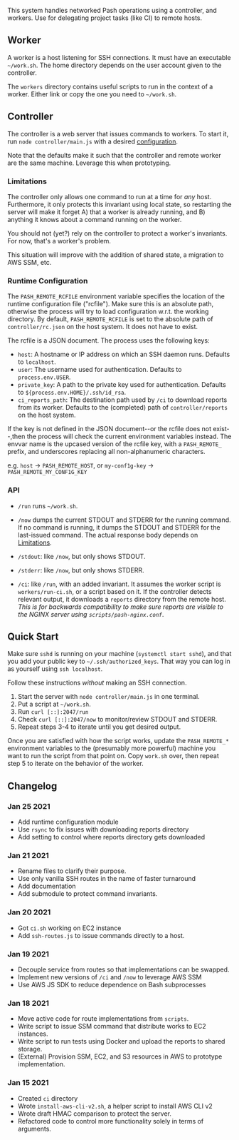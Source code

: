 This system handles networked Pash operations using a controller, and
workers. Use for delegating project tasks (like CI) to remote hosts.


## Worker

A worker is a host listening for SSH connections. It must have an
executable `~/work.sh`. The home directory depends on the user account
given to the controller.

The `workers` directory contains useful scripts to run in the context
of a worker. Either link or copy the one you need to `~/work.sh`.


## Controller

The controller is a web server that issues commands to workers.  To
start it, run `node controller/main.js` with a desired [configuration](#runtime-configuration).

Note that the defaults make it such that the controller and remote
worker are the same machine. Leverage this when prototyping.

### Limitations

The controller only allows one command to run at a time for _any_
host. Furthermore, it only protects this invariant using local state,
so restarting the server will make it forget A) that a worker is
already running, and B) anything it knows about a command running on
the worker.

You should not (yet?) rely on the controller to protect a worker's
invariants. For now, that's a worker's problem.

This situation will improve with the addition of shared state, a
migration to AWS SSM, etc.

### Runtime Configuration

The `PASH_REMOTE_RCFILE` environment variable specifies the location
of the runtime configuration file ("rcfile"). Make sure this is an
absolute path, otherwise the process will try to load configuration
w.r.t. the working directory. By default, `PASH_REMOTE_RCFILE` is set
to the absolute path of `controller/rc.json` on the host system.
It does not have to exist.

The rcfile is a JSON document. The process uses the following keys:

* `host`: A hostname or IP address on which an SSH daemon runs. Defaults to `localhost`.
* `user`: The username used for authentication. Defaults to `process.env.USER`.
* `private_key`: A path to the private key used for authentication. Defaults to `${process.env.HOME}/.ssh/id_rsa`.
* `ci_reports_path`: The destination path used by `/ci` to download reports from its worker.
  Defaults to the (completed) path of `controller/reports` on the host system.

If the key is not defined in the JSON document--or the rcfile does not
exist--,then the process will check the current environment variables
instead. The envvar name is the upcased version of the rcfile key,
with a `PASH_REMOTE_` prefix, and underscores replacing all
non-alphanumeric characters.

e.g. `host` -> `PASH_REMOTE_HOST`, or `my-conf1g-key` -> `PASH_REMOTE_MY_CONF1G_KEY`


### API

* `/run` runs `~/work.sh`.

* `/now` dumps the current STDOUT and STDERR for the running command.
   If no command is running, it dumps the STDOUT and STDERR for the
   last-issued command. The actual response body depends on
   [Limitations](#limitations).

* `/stdout`: like `/now`, but only shows STDOUT.

* `/stderr`: like `/now`, but only shows STDERR.

* `/ci`: like `/run`, with an added invariant. It assumes the worker
   script is `workers/run-ci.sh`, or a script based on it. If the
   controller detects relevant output, it downloads a `reports`
   directory from the remote host. *This is for backwards
   compatibility to make sure reports are visible to the NGINX server
   using `scripts/pash-nginx.conf`*.


## Quick Start

Make sure `sshd` is running on your machine (`systemctl start sshd`),
and that you add your public key to `~/.ssh/authorized_keys`. That way
you can log in as yourself using `ssh localhost`.

Follow these instructions _without_ making an SSH connection.

1. Start the server with `node controller/main.js` in one terminal.
2. Put a script at `~/work.sh`.
3. Run `curl [::]:2047/run`
4. Check `curl [::]:2047/now` to monitor/review STDOUT and STDERR.
5. Repeat steps 3-4 to iterate until you get desired output.

Once you are satisfied with how the script works, update the
`PASH_REMOTE_*` environment variables to the (presumably more
powerful) machine you want to run the script from that point on. Copy
`work.sh` over, then repeat step 5 to iterate on the behavior of the
worker.


## Changelog

### Jan 25 2021
- Add runtime configuration module
- Use `rsync` to fix issues with downloading reports directory
- Add setting to control where reports directory gets downloaded

### Jan 21 2021

- Rename files to clarify their purpose.
- Use only vanilla SSH routes in the name of faster turnaround
- Add documentation
- Add submodule to protect command invariants.

### Jan 20 2021

- Got `ci.sh` working on EC2 instance
- Add `ssh-routes.js` to issue commands directly to a host.


### Jan 19 2021

- Decouple service from routes so that implementations can be swapped.
- Implement new versions of `/ci` and `/now` to leverage AWS SSM
- Use AWS JS SDK to reduce dependence on Bash subprocesses


### Jan 18 2021

- Move active code for route implementations from `scripts`.
- Write script to issue SSM command that distribute works to EC2 instances.
- Write script to run tests using Docker and upload the reports to shared storage.
- (External) Provision SSM, EC2, and S3 resources in AWS to prototype implementation.


### Jan 15 2021

- Created `ci` directory
- Wrote `install-aws-cli-v2.sh`, a helper script to install AWS CLI v2
- Wrote draft HMAC comparison to protect the server.
- Refactored code to control more functionality solely in terms of arguments.
